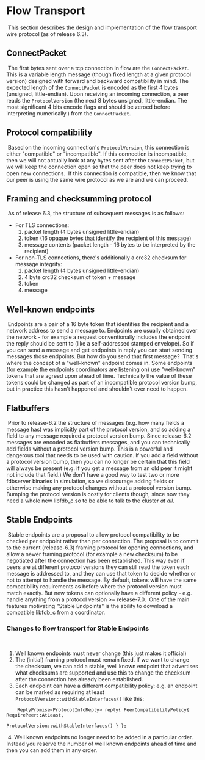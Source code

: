 # Flow Transport
​
This section describes the design and implementation of the flow transport wire protocol (as of release 6.3).
​
## ConnectPacket
​
The first bytes sent over a tcp connection in flow are the `ConnectPacket`.
This is a variable length message (though fixed length at a given protocol
version) designed with forward and backward compatibility in mind. The expected length of the `ConnectPacket` is encoded as the first 4 bytes (unsigned, little-endian). Upon receiving an incoming connection, a peer reads the `ProtocolVersion` (the next 8 bytes unsigned, little-endian. The most significant 4 bits encode flags and should be zeroed before interpreting numerically.) from the `ConnectPacket`.
​
## Protocol compatibility
​
Based on the incoming connection's `ProtocolVersion`, this connection is either
"compatible" or "incompatible". If this connection is incompatible, then we
will not actually look at any bytes sent after the `ConnectPacket`, but we will
keep the connection open so that the peer does not keep trying to open new
connections.
​
If this connection is compatible, then we know that our peer is using the same wire protocol as we are and we can proceed.
​
## Framing and checksumming protocol
​
As of release 6.3, the structure of subsequent messages is as follows:
​
* For TLS connections:
    1. packet length (4 bytes unsigned little-endian)
    2. token (16 opaque bytes that identify the recipient of this message)
    3. message contents (packet length - 16 bytes to be interpreted by the recipient)
* For non-TLS connections, there's additionally a crc32 checksum for message integrity:
    1. packet length (4 bytes unsigned little-endian)
    2. 4 byte crc32 checksum of token + message
    3. token
    4. message
​
## Well-known endpoints
​
Endpoints are a pair of a 16 byte token that identifies the recipient and a
network address to send a message to. Endpoints are usually obtained over the
network - for example a request conventionally includes the endpoint the
reply should be sent to (like a self-addressed stamped envelope). So if you
can send a message and get endpoints in reply you can start sending messages
those endpoints. But how do you send that first message?
​
That's where the concept of a "well-known" endpoint comes in. Some endpoints
(for example the endpoints coordinators are listening on) use "well-known"
tokens that are agreed upon ahead of time. Technically the value of these
tokens could be changed as part of an incompatible protocol version bump, but
in practice this hasn't happened and shouldn't ever need to happen.
​
## Flatbuffers
​
Prior to release-6.2 the structure of messages (e.g. how many fields a
message has) was implicitly part of the protocol version, and so adding a
field to any message required a protocol version bump. Since release-6.2
messages are encoded as flatbuffers messages, and you can technically add
fields without a protocol version bump. This is a powerful and dangerous tool
that needs to be used with caution. If you add a field without a protocol version bump, then you can no longer be certain that this field will always be present (e.g. if you get a message from an old peer it might not include that field.) 
We don't have a good way to test two or more fdbserver binaries in
simulation, so we discourage adding fields or otherwise making any protocol
changes without a protocol version bump.
​
Bumping the protocol version is costly for clients though, since now they need a whole new libfdb_c.so to be able to talk to the cluster _at all_.
​
## Stable Endpoints
​
Stable endpoints are a proposal to allow protocol compatibility to be checked
per endpoint rather than per connection. The proposal is to commit to the
current (release-6.3) framing protocol for opening connections, and allow a
newer framing protocol (for example a new checksum) to be negotiated after
the connection has been established. This way even if peers are at different
protocol versions they can still read the token each message is addressed to,
and they can use that token to decide whether or not to attempt to handle the
message. By default, tokens will have the same compatibility requirements as
before where the protocol version must match exactly. But new tokens can
optionally have a different policy - e.g. handle anything from a protocol
version >= release-7.0.
​
One of the main features motivating "Stable Endpoints" is the ability to download a compatible libfdb_c from a coordinator.
​
### Changes to flow transport for Stable Endpoints
​
1. Well known endpoints must never change (this just makes it official)
2. The (initial) framing protocol must remain fixed. If we want to change the checksum, we can add a stable, well known endpoint that advertises what checksums are supported and use this to change the checksum after the connection has already been established.
3. Each endpoint can have a different compatibility policy: e.g. an endpoint can be marked as requiring at least `ProtocolVersion::withStableInterfaces()` like this:
​
```
	ReplyPromise<ProtocolInfoReply> reply{ PeerCompatibilityPolicy{ RequirePeer::AtLeast,
		                                                            ProtocolVersion::withStableInterfaces() } };
```
​
4. Well known endpoints no longer need to be added in a particular order. Instead you reserve the number of well known endpoints ahead of time and then you can add them in any order.
